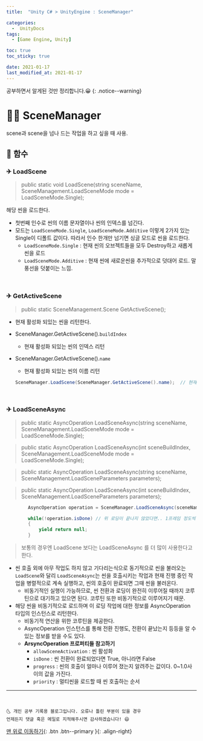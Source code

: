 ```yaml
---
title:  "Unity C# > UnityEngine : SceneManager" 

categories:
  -  UnityDocs
tags:
  - [Game Engine, Unity]

toc: true
toc_sticky: true

date: 2021-01-17
last_modified_at: 2021-01-17
---
```


공부하면서 알게된 것만 정리합니다.😀
{: .notice--warning}


# 👩‍🦰 SceneManager

scene과 scene을 넘나 드는 작업을 하고 싶을 때 사용.

## 🚀 함수

### ✈ LoadScene

> public static void LoadScene(string sceneName, SceneManagement.LoadSceneMode mode = LoadSceneMode.Single);

해당 씬을 로드한다.

- 첫번째 인수로 씬의 이름 문자열이나 씬의 인덱스를 넘긴다.
- 모드는 `LoadSceneMode.Single`, `LoadSceneMode.Additive` 이렇게 2가지 있는 Single이 디폴트 값이다. 따라서 인수 한개만 넘기면 싱글 모드로 씬을 로드한다.
  - `LoadSceneMode.Single` : 현재 씬의 오브젝트들을 모두 Destroy하고 새롭게 씬을 로드
  - `LoadSceneMode.Additive` : 현재 씬에 새로운씬을 추가적으로 덧대어 로드. 말풍선을 덧붙이는 느낌.

<br>

### ✈ GetActiveScene

> public static SceneManagement.Scene GetActiveScene();

- 현재 활성화 되있는 씬을 리턴한다.
- SceneManager.GetActiveScene().`buildIndex`
  - 현재 활성화 되있는 씬의 인덱스 리턴
- SceneManager.GetActiveScene().`name`
  - 현재 활성화 되있는 씬의 이름 리턴
  
  ```c#
  SceneManager.LoadScene(SceneManager.GetActiveScene().name);  // 현재 활성화 되어있는 씬을 재시작
  ```

<br>

### ✈ LoadSceneAsync

> public static AsyncOperation LoadSceneAsync(string sceneName, SceneManagement.LoadSceneMode mode = LoadSceneMode.Single);

> public static AsyncOperation LoadSceneAsync(int sceneBuildIndex, SceneManagement.LoadSceneMode mode = LoadSceneMode.Single);

> public static AsyncOperation LoadSceneAsync(string sceneName, SceneManagement.LoadSceneParameters parameters);

> public static AsyncOperation LoadSceneAsync(int sceneBuildIndex, SceneManagement.LoadSceneParameters parameters);


```c#
        AsyncOperation operation = SceneManager.LoadSceneAsync(sceneName); // 비동기적으로 로딩 

        while(!operation.isDone) // 위 로딩이 끝나지 않았다면.. 1프레임 정도씩 대기 시간을 가짐
        {
            yield return null;
        }
```

> 보통의 경우엔 LoadScene 보다는 LoadSceneAsync 를 더 많이 사용한다고 한다.

- 씬 호출 외에 아무 작업도 하지 않고 기다리는식으로 동기적으로 씬을 불러오는 `LoadScene`와 달리 `LoadSceneAsync`는 씬을 호출시키는 작업과 현재 진행 중인 작업을 병렬적으로 계속 실행하고, 씬의 호출이 완료되면 그때 씬을 불러온다.   
  - 비동기적인 실행이 가능하므로, 씬 전환과 로딩이 완전히 이루어질 때까지 코루틴으로 대기하고 있으면 된다. 코루틴 또한 비동기적으로 이루어지기 때문.
- 해당 씬을 비동기적으로 로드하며 이 로딩 작업에 대한 정보를 AsyncOperation 타입의 인스턴스로 리턴한다.
  - 비동기적 연산을 위한 코루틴을 제공한다.
  - AsyncOperation 인스턴스를 통해 전환 진행도, 전환이 끝났는지 등등을 알 수 있는 정보를 받을 수도 있다.
  - **ArsyncOperation 프로퍼티들 참고하기**
    - `allowSceneActivation` : 씬 활성화
    - `isDone` : 씬 전환이 완료되었다면 True, 아니라면 False
    - `progress` : 씬의 호출이 얼마나 이루어 졌는지 알려주는 값이다. 0~1.0사이의 값을 가진다. 
    - `priority` : 멀티씬을 로드할 때 씬 호출하는 순서


***
<br>

    🌜 개인 공부 기록용 블로그입니다. 오류나 틀린 부분이 있을 경우 
    언제든지 댓글 혹은 메일로 지적해주시면 감사하겠습니다! 😄

[맨 위로 이동하기](#){: .btn .btn--primary }{: .align-right}